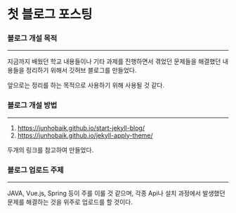 # 첫 블로그 포스팅

### 블로그 개설 목적
***
지금까지 배웠던 학교 내용들이나 기타 과제를 진행하면서 겪었던 문제들을 해결했던 내용들을 정리하기 위해서 깃허브 블로그를 만들었다. 

앞으로는 정리를 하는 목적으로 사용하기 위해 사용될 것 같다.

### 블로그 개설 방법
***
1. https://junhobaik.github.io/start-jekyll-blog/
2. https://junhobaik.github.io/jekyll-apply-theme/

두개의 링크를 참고하여 만들었다.

### 블로그 업로드 주제
***
JAVA, Vue.js, Spring 등이 주를 이룰 것 같으며, 각종 Api나 설치 과정에서 발생했던 문제를
해결하는 것을 위주로 업로드를 할 것이다.

